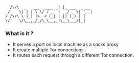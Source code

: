```text
  /\/\  _   ___  ____ _| |_ ___  _ __ 
 /    \| | | \ \/ / _` | __/ _ \| '__|
/ /\/\ \ |_| |>  < (_| | || (_) | |   
\/    \/\__,_/_/\_\__,_|\__\___/|_| 
```
### What is it ?
* It serves a port on local machine as a socks proxy
* It create multiple Tor connections.
* It routes each request through a different Tor connection.

##
